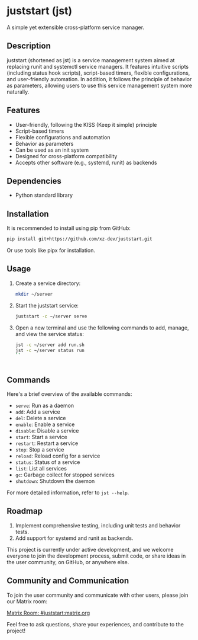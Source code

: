# juststart (jst)  
  
A simple yet extensible cross-platform service manager.  
  
## Description  
  
juststart (shortened as jst) is a service management system aimed at replacing runit and systemctl service managers. It features intuitive scripts (including status hook scripts), script-based timers, flexible configurations, and user-friendly automation. In addition, it follows the principle of behavior as parameters, allowing users to use this service management system more naturally.  
  
  
## Features  
  
- User-friendly, following the KISS (Keep it simple) principle  
- Script-based timers  
- Flexible configurations and automation  
- Behavior as parameters  
- Can be used as an init system  
- Designed for cross-platform compatibility  
- Accepts other software (e.g., systemd, runit) as backends  
  
## Dependencies  
  
- Python standard library  
  
## Installation  
  
It is recommended to install using pip from GitHub:  
  
```bash  
pip install git+https://github.com/xz-dev/juststart.git  
```  
  
Or use tools like pipx for installation.  
  
## Usage  
  
1. Create a service directory:  
  
   ```bash
   mkdir ~/server  
   ```  
  
2. Start the juststart service:  
  
   ```bash
   juststart -c ~/server serve  
   ```  
  
3. Open a new terminal and use the following commands to add, manage, and view the service status:  
  
   ```bash
   jst -c ~/server add run.sh  
   jst -c ~/server status run  
   ``  
  
## Commands  
  
Here\'s a brief overview of the available commands:  
  
- `serve`: Run as a daemon  
- `add`: Add a service  
- `del`: Delete a service  
- `enable`: Enable a service  
- `disable`: Disable a service  
- `start`: Start a service  
- `restart`: Restart a service  
- `stop`: Stop a service  
- `reload`: Reload config for a service  
- `status`: Status of a service  
- `list`: List all services  
- `gc`: Garbage collect for stopped services  
- `shutdown`: Shutdown the daemon  
  
For more detailed information, refer to `jst --help`.  
  
## Roadmap  
  
1. Implement comprehensive testing, including unit tests and behavior tests.  
2. Add support for systemd and runit as backends.  
  
This project is currently under active development, and we welcome everyone to join the development process, submit code, or share ideas in the user community, on GitHub, or anywhere else.  
  
## Community and Communication  
  
To join the user community and communicate with other users, please join our Matrix room:  
  
[Matrix Room: #juststart:matrix.org](https://matrix.to/#/#juststart:matrix.org)  
  
Feel free to ask questions, share your experiences, and contribute to the project!  
